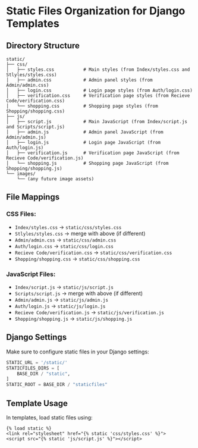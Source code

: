 # Static Files Organization for Django Templates

## Directory Structure

```
static/
├── css/
│   ├── styles.css           # Main styles (from Index/styles.css and Stlyles/styles.css)
│   ├── admin.css            # Admin panel styles (from Admin/admin.css)
│   ├── login.css            # Login page styles (from Auth/login.css)
│   ├── verification.css     # Verification page styles (from Recieve Code/verification.css)
│   └── shopping.css         # Shopping page styles (from Shopping/shopping.css)
├── js/
│   ├── script.js            # Main JavaScript (from Index/script.js and Scripts/script.js)
│   ├── admin.js             # Admin panel JavaScript (from Admin/admin.js)
│   ├── login.js             # Login page JavaScript (from Auth/login.js)
│   ├── verification.js      # Verification page JavaScript (from Recieve Code/verification.js)
│   └── shopping.js          # Shopping page JavaScript (from Shopping/shopping.js)
└── images/
    └── (any future image assets)
```

## File Mappings

### CSS Files:
- `Index/styles.css` → `static/css/styles.css`
- `Stlyles/styles.css` → merge with above (if different)
- `Admin/admin.css` → `static/css/admin.css`
- `Auth/login.css` → `static/css/login.css`
- `Recieve Code/verification.css` → `static/css/verification.css`
- `Shopping/shopping.css` → `static/css/shopping.css`

### JavaScript Files:
- `Index/script.js` → `static/js/script.js`
- `Scripts/script.js` → merge with above (if different)
- `Admin/admin.js` → `static/js/admin.js`
- `Auth/login.js` → `static/js/login.js`
- `Recieve Code/verification.js` → `static/js/verification.js`
- `Shopping/shopping.js` → `static/js/shopping.js`

## Django Settings

Make sure to configure static files in your Django settings:

```python
STATIC_URL = '/static/'
STATICFILES_DIRS = [
    BASE_DIR / "static",
]
STATIC_ROOT = BASE_DIR / "staticfiles"
```

## Template Usage

In templates, load static files using:

```django
{% load static %}
<link rel="stylesheet" href="{% static 'css/styles.css' %}">
<script src="{% static 'js/script.js' %}"></script>
``` 